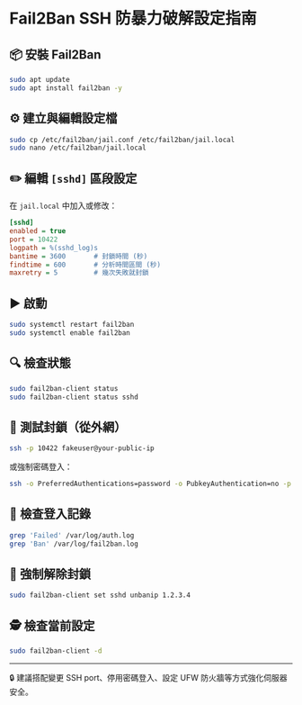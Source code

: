 # Fail2Ban SSH 防暴力破解設定指南

## 📦 安裝 Fail2Ban
```bash
sudo apt update
sudo apt install fail2ban -y
```

## ⚙️ 建立與編輯設定檔
```bash
sudo cp /etc/fail2ban/jail.conf /etc/fail2ban/jail.local
sudo nano /etc/fail2ban/jail.local
```

## ✏️ 編輯 `[sshd]` 區段設定
在 `jail.local` 中加入或修改：
```ini
[sshd]
enabled = true
port = 10422
logpath = %(sshd_log)s
bantime = 3600       # 封鎖時間 (秒)
findtime = 600       # 分析時間區間 (秒)
maxretry = 5         # 幾次失敗就封鎖
```

## ▶️ 啟動
```bash
sudo systemctl restart fail2ban
sudo systemctl enable fail2ban
```

## 🔍 檢查狀態
```bash
sudo fail2ban-client status
sudo fail2ban-client status sshd
```

## 🧪 測試封鎖（從外網）
```bash
ssh -p 10422 fakeuser@your-public-ip
```
或強制密碼登入：
```bash
ssh -o PreferredAuthentications=password -o PubkeyAuthentication=no -p 10422 youruser@your-public-ip
```

## 📜 檢查登入記錄
```bash
grep 'Failed' /var/log/auth.log
grep 'Ban' /var/log/fail2ban.log
```

## 🧹 強制解除封鎖
```bash
sudo fail2ban-client set sshd unbanip 1.2.3.4
```

## 🕵️ 檢查當前設定
```bash
sudo fail2ban-client -d
```

---

🔒 建議搭配變更 SSH port、停用密碼登入、設定 UFW 防火牆等方式強化伺服器安全。

